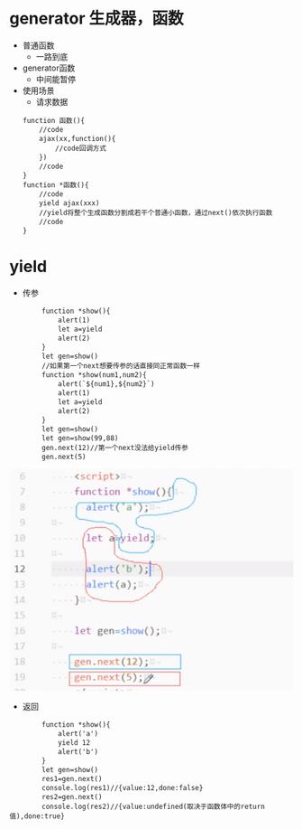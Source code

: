 #   generator   生成器，函数
-   普通函数
    -   一路到底
-   generator函数
    -   中间能暂停
-   使用场景
    -   请求数据
    ```
    function 函数(){
        //code
        ajax(xx,function(){
            //code回调方式
        })
        //code
    }
    function *函数(){
        //code
        yield ajax(xxx)
        //yield将整个生成函数分割成若干个普通小函数，通过next()依次执行函数
        //code
    }
    ```
#   yield
-   传参
```
        function *show(){
            alert(1)
            let a=yield
            alert(2)
        }
        let gen=show()
        //如果第一个next想要传参的话直接同正常函数一样
        function *show(num1,num2){
            alert(`${num1},${num2}`)
            alert(1)
            let a=yield
            alert(2)
        }
        let gen=show()
        let gen=show(99,88)
        gen.next(12)//第一个next没法给yield传参
        gen.next(5)
```
![yield传参执行过程](./img/yield.png)

-   返回
```
        function *show(){
            alert('a')
            yield 12
            alert('b')
        }
        let gen=show()
        res1=gen.next()
        console.log(res1)//{value:12,done:false}
        res2=gen.next()
        console.log(res2)//{value:undefined(取决于函数体中的return值),done:true}
```